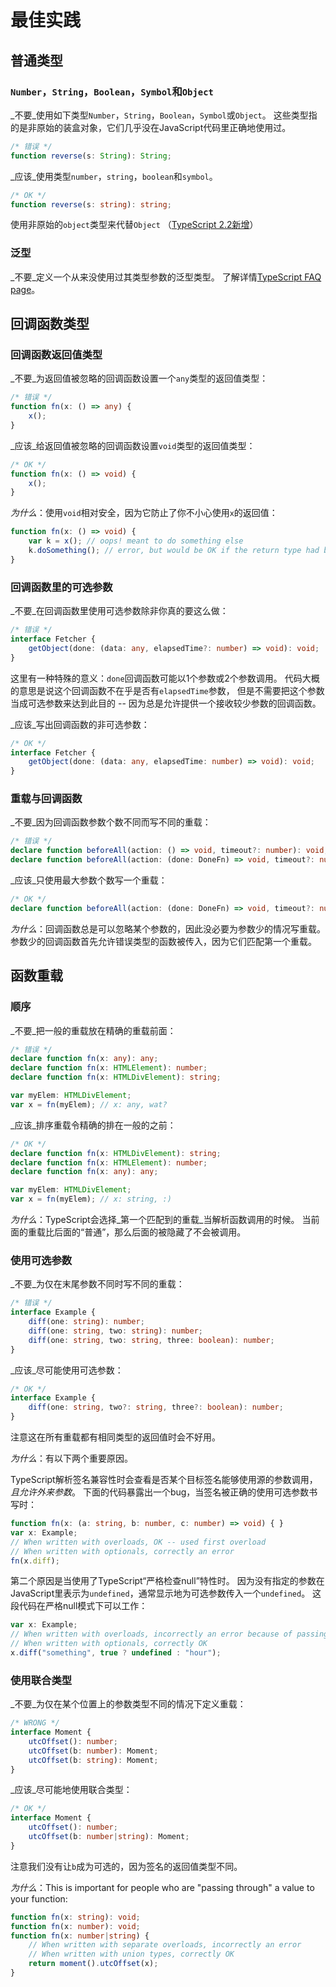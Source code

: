 # 最佳实践

## 普通类型

### `Number`，`String`，`Boolean`，`Symbol`和`Object`

_不要_使用如下类型`Number`，`String`，`Boolean`，`Symbol`或`Object`。 这些类型指的是非原始的装盒对象，它们几乎没在JavaScript代码里正确地使用过。

```typescript
/* 错误 */
function reverse(s: String): String;
```

_应该_使用类型`number`，`string`，`boolean`和`symbol`。

```typescript
/* OK */
function reverse(s: string): string;
```

使用非原始的`object`类型来代替`Object` （[TypeScript 2.2新增](https://github.com/handycode/TypeScript/tree/24140e776561ba14d9dc45b487329a15d3967501/release-notes/TypeScript%202.2.md#object-type)）

### 泛型

_不要_定义一个从来没使用过其类型参数的泛型类型。 了解详情[TypeScript FAQ page](https://github.com/Microsoft/TypeScript/wiki/FAQ#why-doesnt-type-inference-work-on-this-interface-interface-foot---)。

## 回调函数类型

### 回调函数返回值类型

_不要_为返回值被忽略的回调函数设置一个`any`类型的返回值类型：

```typescript
/* 错误 */
function fn(x: () => any) {
    x();
}
```

_应该_给返回值被忽略的回调函数设置`void`类型的返回值类型：

```typescript
/* OK */
function fn(x: () => void) {
    x();
}
```

_为什么_：使用`void`相对安全，因为它防止了你不小心使用`x`的返回值：

```typescript
function fn(x: () => void) {
    var k = x(); // oops! meant to do something else
    k.doSomething(); // error, but would be OK if the return type had been 'any'
}
```

### 回调函数里的可选参数

_不要_在回调函数里使用可选参数除非你真的要这么做：

```typescript
/* 错误 */
interface Fetcher {
    getObject(done: (data: any, elapsedTime?: number) => void): void;
}
```

这里有一种特殊的意义：`done`回调函数可能以1个参数或2个参数调用。 代码大概的意思是说这个回调函数不在乎是否有`elapsedTime`参数， 但是不需要把这个参数当成可选参数来达到此目的 -- 因为总是允许提供一个接收较少参数的回调函数。

_应该_写出回调函数的非可选参数：

```typescript
/* OK */
interface Fetcher {
    getObject(done: (data: any, elapsedTime: number) => void): void;
}
```

### 重载与回调函数

_不要_因为回调函数参数个数不同而写不同的重载：

```typescript
/* 错误 */
declare function beforeAll(action: () => void, timeout?: number): void;
declare function beforeAll(action: (done: DoneFn) => void, timeout?: number): void;
```

_应该_只使用最大参数个数写一个重载：

```typescript
/* OK */
declare function beforeAll(action: (done: DoneFn) => void, timeout?: number): void;
```

_为什么_：回调函数总是可以忽略某个参数的，因此没必要为参数少的情况写重载。 参数少的回调函数首先允许错误类型的函数被传入，因为它们匹配第一个重载。

## 函数重载

### 顺序

_不要_把一般的重载放在精确的重载前面：

```typescript
/* 错误 */
declare function fn(x: any): any;
declare function fn(x: HTMLElement): number;
declare function fn(x: HTMLDivElement): string;

var myElem: HTMLDivElement;
var x = fn(myElem); // x: any, wat?
```

_应该_排序重载令精确的排在一般的之前：

```typescript
/* OK */
declare function fn(x: HTMLDivElement): string;
declare function fn(x: HTMLElement): number;
declare function fn(x: any): any;

var myElem: HTMLDivElement;
var x = fn(myElem); // x: string, :)
```

_为什么_：TypeScript会选择_第一个匹配到的重载_当解析函数调用的时候。 当前面的重载比后面的“普通”，那么后面的被隐藏了不会被调用。

### 使用可选参数

_不要_为仅在末尾参数不同时写不同的重载：

```typescript
/* 错误 */
interface Example {
    diff(one: string): number;
    diff(one: string, two: string): number;
    diff(one: string, two: string, three: boolean): number;
}
```

_应该_尽可能使用可选参数：

```typescript
/* OK */
interface Example {
    diff(one: string, two?: string, three?: boolean): number;
}
```

注意这在所有重载都有相同类型的返回值时会不好用。

_为什么_：有以下两个重要原因。

TypeScript解析签名兼容性时会查看是否某个目标签名能够使用源的参数调用， _且允许外来参数_。 下面的代码暴露出一个bug，当签名被正确的使用可选参数书写时：

```typescript
function fn(x: (a: string, b: number, c: number) => void) { }
var x: Example;
// When written with overloads, OK -- used first overload
// When written with optionals, correctly an error
fn(x.diff);
```

第二个原因是当使用了TypeScript“严格检查null”特性时。 因为没有指定的参数在JavaScript里表示为`undefined`，通常显示地为可选参数传入一个`undefined`。 这段代码在严格null模式下可以工作：

```typescript
var x: Example;
// When written with overloads, incorrectly an error because of passing 'undefined' to 'string'
// When written with optionals, correctly OK
x.diff("something", true ? undefined : "hour");
```

### 使用联合类型

_不要_为仅在某个位置上的参数类型不同的情况下定义重载：

```typescript
/* WRONG */
interface Moment {
    utcOffset(): number;
    utcOffset(b: number): Moment;
    utcOffset(b: string): Moment;
}
```

_应该_尽可能地使用联合类型：

```typescript
/* OK */
interface Moment {
    utcOffset(): number;
    utcOffset(b: number|string): Moment;
}
```

注意我们没有让`b`成为可选的，因为签名的返回值类型不同。

_为什么_：This is important for people who are "passing through" a value to your function:

```typescript
function fn(x: string): void;
function fn(x: number): void;
function fn(x: number|string) {
    // When written with separate overloads, incorrectly an error
    // When written with union types, correctly OK
    return moment().utcOffset(x);
}
```

